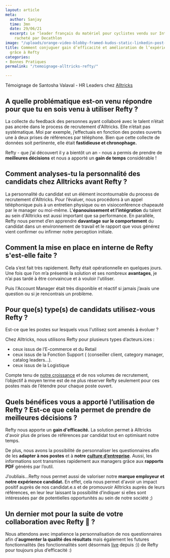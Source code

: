 ```yaml
---
layout: article
meta:
  author: Sanjay
  time: 3mn
  date: 29/06/21
  excerpt: Le "leader français du matériel pour cyclistes vendu sur Internet" a été
    racheté par Decathlon
image: "/uploads/orange-video-blobby-framed-kudos-static-linkedin-post-1.png"
title: Comment conjuguer gain d’efficacité et amélioration de l’expérience candidat
  grâce à Refty
categories:
- Bonnes Pratiques
permalink: "/temoignage-alltricks-refty/"

---
```


Témoignage de Santosha Valaval - HR Leaders chez [Alltricks](https://www.alltricks.fr/)

## A quelle problématique est-on venu répondre pour que tu en sois venu à utiliser Refty ? 

La collecte du feedback des personnes ayant collaboré avec le talent n’était pas ancrée dans le process de recrutement d'Alltricks. Elle n’était pas systématique. Moi par exemple, j’effectuais en fonction des postes ouverts une à deux prises de références par téléphone. Bien que cette collecte de données soit pertinente, elle était **fastidieuse et chronophage.** 

Refty - que j’ai découvert il y a bientôt un an - nous a  permis de prendre de **meilleures décisions** et nous  a apporté un **gain de temps** considérable !

## Comment analyses-tu la personnalité des candidats chez Alltricks avant Refty ?

La personnalité du candidat est un élément incontournable du process de recrutement d'Alltricks. Pour l’évaluer, nous procédons à un appel téléphonique puis à un entretien physique ou en visioconférence chapeauté par le manager ou moi-même. L'**épanouissement et l’intégration** du talent  au sein d'Alltricks est aussi important que sa performance. En parallèle, Refty nous permet d’en apprendre **davantage** **sur le comportement** du candidat dans un environnement de travail et le rapport  que vous générez vient confirmer ou infirmer notre perception initiale.

## Comment la mise en place en interne de Refty s'est-elle faite ?

Cela s’est fait très rapidement. Refty était opérationnelle en quelques jours. Une fois que l’on m’a présenté la solution et ses nombreux **avantages**, je n’ai pas tardé à être convaincue et à vouloir l'utiliser. 

Puis l'Account Manager était très disponible et réactif si jamais j’avais une question ou si je rencontrais un problème.

## Pour que(s) type(s) de candidats utilisez-vous Refty ? 

Est-ce que les postes sur lesquels vous l'utilisez sont amenés à évoluer ?

Chez Alltricks, nous utilisons Refty pour plusieurs types d’acteurs.ices : 

* ceux issus de l’E-commerce et du Retail
* ceux issus de la Fonction Support ( (conseiller client, category manager, catalog leaders…).
* ceux issus de la Logistique

Compte tenu de [notre croissance](https://www.usinenouvelle.com/article/made-in-france-le-site-de-e-commerce-de-velos-alltricks-dope-sa-logistique-a-chateaudun.N1105429) et de nos volumes de recrutement, l’objectif à moyen terme est de ne plus réserver Refty seulement pour ces postes mais de l’étendre pour chaque poste ouvert.

## Quels bénéfices vous a apporté l’utilisation de Refty ? Est-ce que cela permet de prendre de meilleures décisions ?

Refty nous apporte un **gain d'efficacité.** La solution permet à Alltricks d'avoir plus de prises de références par candidat tout en optimisant notre temps.

De plus, nous avons la possibilité de personnaliser les questionnaires afin de les **adapter à nos postes** et à **notre** [**culture d’entreprise**](https://blog.refty.co/refty-infographic-soft-skills-corporate-culture/). Aussi, les informations sont transmises rapidement aux managers grâce aux **rapports PDF** générés par l’outil.

J’oubliais...Refty nous permet aussi de valoriser notre **marque employeur et notre expérience candidat.** En effet, cela nous permet d'avoir un impact positif auprès de nos candidat.e.s et de promouvoir Alltricks auprès de leurs références, en leur leur laissant la possibilité d’indiquer si elles sont intéressées par de potentielles opportunités au sein de notre société ;)

## Un dernier mot pour la suite de votre collaboration avec Refty 🙂 ? 

Nous attendons avec impatience la personnalisation de nos questionnaires afin d’**augmenter la qualité des résultats** mais également les futures fonctionnalités (les fonctionnalités sont désormais [live](https://refty.co/) depuis :)) de Refty pour toujours plus d’efficacité :)